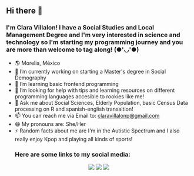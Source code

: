 ## Hi there 👋

### I'm Clara Villalon! I have a Social Studies and Local Management Degree and I'm very interested in science and technology so I'm starting my programming journey and you are more than welcome to tag along! (●'◡'●)
- 🌎 Morelia, México
- 🔭 I’m currently working on starting a Master's degree in Social Demography
- 🌱 I’m learning basic frontend programming
- 🤔 I’m looking for help with tips and learning resources on different programming languages accesible to rookies like me!
- 💬 Ask me about Social Sciences, Elderly Population, basic Census Data processing on R and spanish-english transaltion!
- 📫 You can reach me via Email to: claravillalonp@gmail.com
- 😄 My pronouns are: She/Her
- ⚡ Random facts about me are I'm in the Autistic Spectrum and I also really enjoy Kpop and playing all kinds of sports!
  ### Here are some links to my social media:
<div align="center">
  <a href="https://www.instagram.com/claravillalon/" target="_blank"><img src="https://img.shields.io/badge/-Instagram-%23E4405F?style=for-the-badge&logo=instagram&logoColor=white" target="_blank"></a>
  <a href="https://www.linkedin.com/in/clara-villalon-patino/" target="_blank"><img src="https://img.shields.io/badge/-LinkedIn-%230077B5?style=for-the-badge&logo=linkedin&logoColor=white" target="_blank"></a> 
  <a href="mailto:claravillalonp@gmail.com"><img src="https://img.shields.io/badge/-Gmail-%23333?style=for-the-badge&logo=gmail&logoColor=white&color=red" target="_blank"></a>
